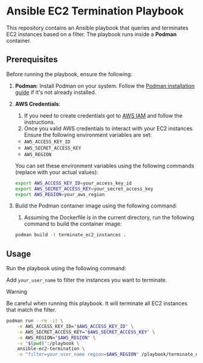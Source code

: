 # Ansible EC2 Termination Playbook

This repository contains an Ansible playbook that queries and terminates EC2 instances based on a filter. The playbook runs inside a **Podman** container.

## Prerequisites

Before running the playbook, ensure the following:

1. **Podman**: Install Podman on your system. Follow the [Podman installation guide](https://podman.io/getting-started/installation) if it's not already installed.

2. **AWS Credentials**:
   1. If you need to create credentials got to [AWS IAM](https://docs.aws.amazon.com/IAM/latest/UserGuide/id_credentials_access-keys.html) and follow the instructions.
   2. Once you valid AWS credentials to interact with your EC2 instances. Ensure the following environment variables are set:

    - `AWS_ACCESS_KEY_ID`
    - `AWS_SECRET_ACCESS_KEY`
    - `AWS_REGION`

   You can set these environment variables using the following commands (replace with your actual values):

   ```bash
   export AWS_ACCESS_KEY_ID=your_access_key_id
   export AWS_SECRET_ACCESS_KEY=your_secret_access_key
   export AWS_REGION=your_aws_region
    ```

3. Build the Podman container image using the following command:
   1. Assuming the Dockerfile is in the current directory, run the following command to build the container image:

   ```bash
   podman build -t terminate_ec2_instances .
   ```

## Usage

Run the playbook using the following command:

Add `your_user_name` to filter the instances you want to terminate.

> [!WARNING]
> Be careful when running this playbook. It will terminate all EC2 instances that match the filter.

```bash
podman run --rm -it \
    -e AWS_ACCESS_KEY_ID="$AWS_ACCESS_KEY_ID" \
    -e AWS_SECRET_ACCESS_KEY="$AWS_SECRET_ACCESS_KEY" \
    -e AWS_REGION="$AWS_REGION" \
    -v "$(pwd)":/playbook \
    ansible-ec2-termination \
    -e "filter=your_user_name region=$AWS_REGION" /playbook/terminate_ec2_instances.yml
```